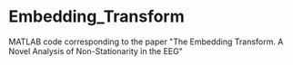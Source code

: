 # Embedding_Transform
MATLAB code corresponding to the paper "The Embedding Transform. A Novel Analysis of Non-Stationarity in the EEG"
